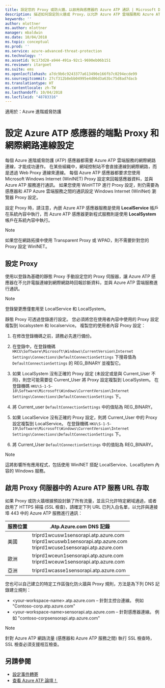```yaml
---
title: 設定您的 Proxy 或防火牆，以啟用與感應器的 Azure ATP 通訊 | Microsoft Docs
description: 描述如何設定防火牆或 Proxy，以允許 Azure ATP 雲端服務和 Azure ATP 感應器之間的通訊
keywords: ''
author: mlottner
ms.author: mlottner
manager: mbaldwin
ms.date: 10/04/2018
ms.topic: conceptual
ms.prod: ''
ms.service: azure-advanced-threat-protection
ms.technology: ''
ms.assetid: 9c173d28-a944-491a-92c1-9690eb06b151
ms.reviewer: itargoet
ms.suite: ems
ms.openlocfilehash: a7dc9b6c9243377a613490e166fb7c0294ecde99
ms.sourcegitcommit: 27cf312b8ebb04995e4d06d3a63bc75d8ad7dacb
ms.translationtype: HT
ms.contentlocale: zh-TW
ms.lasthandoff: 10/04/2018
ms.locfileid: "48783316"
---
```

適用於：Azure 進階威脅防護



# <a name="configure-endpoint-proxy-and-internet-connectivity-settings-for-your-azure-atp-sensor"></a>設定 Azure ATP 感應器的端點 Proxy 和網際網路連線設定

每個 Azure 進階威脅防護 (ATP) 感應器都需要 Azure ATP 雲端服務的網際網路連線，才能成功運作。 在某些組織中，網域控制站不會直接連線到網際網路，而是透過 Web Proxy 連線來連線。 每個 Azure ATP 感應器都要求您使用 Microsoft Windows Internet (WinINET) Proxy 設定來回報感應器資料，並與 Azure ATP 服務進行通訊。 如果您使用 WinHTTP 進行 Proxy 設定，則仍需要為感應器和 ATP Azure 雲端服務之間的通訊設定 Windows Internet (WinINet) 瀏覽器 Proxy 設定。


設定 Proxy 時，請注意，內嵌 Azure ATP 感應器服務是使用 **LocalService** 帳戶在系統內容中執行，而 Azure ATP 感應器更新程式服務則是使用 **LocalSystem** 帳戶在系統內容中執行。 

> [!NOTE]
> 如果您在網路拓撲中使用 Transparent Proxy 或 WPAD，則不需要針對您的 Proxy 設定 WinINET。

## <a name="configure-the-proxy"></a>設定 Proxy 

使用以登錄為基礎的靜態 Proxy 手動設定您的 Proxy 伺服器，讓 Azure ATP 感應器在不允許電腦連線到網際網路時回報診斷資料，並與 Azure ATP 雲端服務進行通訊。

> [!NOTE]
> 登錄變更應僅套用至 LocalService 和 LocalSystem。

靜態 Proxy 可透過登錄進行設定。 您必須將您在使用者內容中使用的 Proxy 設定複製到 localsystem 和 localservice。 複製您的使用者內容 Proxy 設定：

1.   在修改登錄機碼之前，請務必先進行備份。

2. 在登錄中，在登錄機碼 `HKCU\Software\Microsoft\Windows\CurrentVersion\Internet Settings\Connections\DefaultConnectionSettings` 下搜尋值為 `DefaultConnectionSettings` 的 REG_BINARY 並複製它。
 
2.  如果 LocalSystem 沒有正確的 Proxy 設定 (未設定或是與 Current_User 不同)，則您可能需要從 Current_User 將 Proxy 設定複製到 LocalSystem。 在登錄機碼 `HKU\S-1-5-18\Software\Microsoft\Windows\CurrentVersion\Internet Settings\Connections\DefaultConnectionSettings` 下。

3.  將 Current_user `DefaultConnectionSettings` 中的值貼為 REG_BINARY。

4.  如果 LocalService 沒有正確的 Proxy 設定，則將 Current_User 中的 Proxy 設定複製到 LocalService。 在登錄機碼 `HKU\S-1-5-19\Software\Microsoft\Windows\CurrentVersion\Internet Settings\Connections\DefaultConnectionSettings` 下。

5.  將 Current_User `DefaultConnectionSettings` 中的值貼為 REG_BINARY。

> [!NOTE]
> 這將影響所有應用程式，包括使用 WinINET 搭配 LocalService、LocalSytem 內容的 Windows 服務。


## <a name="enable-access-to-azure-atp-service-urls-in-the-proxy-server"></a>啟用 Proxy 伺服器中的 Azure ATP 服務 URL 存取

如果 Proxy 或防火牆根據預設封鎖了所有流量，並且只允許特定網域通過，或者啟用了 HTTPS 掃描 (SSL 檢查)，請確定下列 URL 已列入白名單，以允許與連接埠 443 中的 Azure ATP 服務進行通訊：

|服務位置|.Atp.Azure.com DNS 記錄|
|----|----|
|美國 |triprd1wcusw1sensorapi.atp.azure.com<br>triprd1wcuswb1sensorapi.atp.azure.com<br>triprd1wcuse1sensorapi.atp.azure.com|
|歐洲|triprd1wceun1sensorapi.atp.azure.com<br>triprd1wceuw1sensorapi.atp.azure.com|
|亞洲|triprd1wcasse1sensorapi.atp.azure.com|


您也可以自己建立的特定工作區強化防火牆與 Proxy 規則，方法是為下列 DNS 記錄建立規則：
- \<your-workspace-name>.atp.azure.com – 針對主控台連線。 例如 "Contoso-corp.atp.azure.com"
- \<your-workspace-name>sensorapi.atp.azure.com – 針對感應器連線。 例如 "contoso-corpsensorapi.atp.azure.com"

 
> [!NOTE]
> 針對 Azure ATP 網路流量 (感應器和 Azure ATP 服務之間) 執行 SSL 檢查時，SSL 檢查必須支援相互檢查。


## <a name="see-also"></a>另請參閱
- [設定事件轉寄](configure-event-forwarding.md)
- [查看 Azure ATP 論壇！](https://aka.ms/azureatpcommunity)